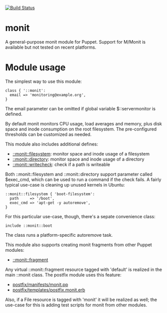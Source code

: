 [![Build Status](https://travis-ci.org/Puppet-Finland/puppet-monit.svg?branch=master)](https://travis-ci.org/Puppet-Finland/puppet-monit)

# monit

A general-purpose monit module for Puppet. Support for M/Monit is available but 
not tested on recent platforms.

# Module usage

The simplest way to use this module:

    class { '::monit':
      email => 'monitoring@example.org',
    }

The email parameter can be omitted if global variable $::servermonitor is 
defined.

By default monit monitors CPU usage, load averages and  memory, plus disk space 
and inode consumption on the root filesystem. The pre-configured thresholds can 
be customized as needed.

This module also includes additional defines:

* [::monit::filesystem](manifests/filesystem.pp): monitor space and inode usage of a filesystem
* [::monit::directory](manifests/directory.pp): monitor space and inode usage of a directory
* [::monit::writecheck](manifests/writecheck.pp): check if a path is writeable

Both ::monit::filesystem and ::monit::directory support parameter called 
$exec_cmd, which can be used to run a command if the check fails. A fairly 
typical use-case is cleaning up unused kernels in Ubuntu:

    ::monit::filesystem { 'boot-filesystem':
      path     => '/boot',
      exec_cmd => 'apt-get -y autoremove',
    }

For this particular use-case, though, there's a sepate convenience class:

    include ::monit::boot

The class runs a platform-specific autoremove task.

This module also supports creating monit fragments from other Puppet modules:

* [::monit::fragment](manifests/fragment.pp)

Any virtual ::monit::fragment resource tagged with 'default' is realized in the
main ::monit class. The postfix module uses this feature:

* [postfix/manifests/monit.pp](https://github.com/Puppet-Finland/postfix/blob/master/manifests/monit.pp)
* [postfix/templates/postfix.monit.erb](https://github.com/Puppet-Finland/postfix/blob/master/templates/postfix.monit.erb)

Also, if a File resource is tagged with 'monit' it will be realized as well;
the use-case for this is adding test scripts for monit from other modules.
